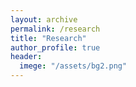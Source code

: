 ```yaml
---
layout: archive
permalink: /research 
title: "Research"
author_profile: true
header: 
  imege: "/assets/bg2.png" 
---
```

